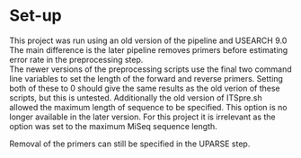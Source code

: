 # Set-up
This project was run using an old version of the pipeline and USEARCH 9.0  
The main difference is the later pipeline removes primers before estimating error rate in the preprocessing step.  
The newer versions of the preprocessing scripts use the final two command line variables to set the length of the forward and reverse primers. Setting both of these to 0 should give the same results as the old verion of these scripts, but this is untested. Additionally the old version of ITSpre.sh allowed the maximum length of sequence to be specified. This option is no longer available in the later version. For this project it is irrelevant as the option was set to the maximum MiSeq sequence length.

Removal of the primers can still be specified in the UPARSE step.
